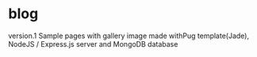 # blog
version.1 Sample pages with gallery image made withPug template(Jade), NodeJS / Express.js server and MongoDB database

